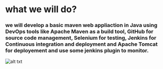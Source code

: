 # what we will do?

### we will develop a basic maven web appliaction in Java using DevOps tools like Apache Maven as a build tool, GitHub for source code management, Selenium for testing, Jenkins for Continuous integration and deployment and Apache Tomcat for deployement and use some jenkins plugin to monitor.

![alt txt](https://github.com/sumyak/CI-CD-Pipeline/blob/master/SS/Screenshot%20(365).png?raw=true)
